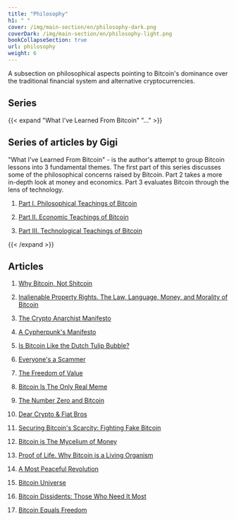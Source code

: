 ```yaml
---
title: "Philosophy"
h1: " "
cover: /img/main-section/en/philosophy-dark.png
coverDark: /img/main-section/en/philosophy-light.png
bookCollapseSection: true
url: philosophy
weight: 6
---
```


A subsection on philosophical aspects pointing to Bitcoin's dominance over the traditional financial system and alternative cryptocurrencies.

## Series  

{{< expand "What I've Learned From Bitcoin" "..." >}}

## Series of articles by Gigi

"What I've Learned From Bitcoin" - is the author's attempt to group Bitcoin lessons into 3 fundamental themes. The first part of this series discusses some of the philosophical concerns raised by Bitcoin. Part 2 takes a more in-depth look at money and economics. Part 3 evaluates Bitcoin through the lens of technology. 

1. [Part I. Philosophical Teachings of Bitcoin](/en/what-i-learned-from-bitcoin-1)

2. [Part II. Economic Teachings of Bitcoin](/en/what-i-learned-from-bitcoin-2)

3. [Part III. Technological Teachings of Bitcoin](/en/what-i-learned-from-bitcoin-3)

{{< /expand >}}

## Articles

1. [Why Bitcoin, Not Shitcoin](/en/not-shitcoin)

2. [Inalienable Property Rights. The Law, Language, Money, and Morality of Bitcoin](/en/inalienable-property-rights)

3. [The Crypto Anarchist Manifesto](/en/crypto-anarchist-manifesto)

4. [A Cypherpunk's Manifesto](/en/cypherpunks-manifesto)

5. [Is Bitcoin Like the Dutch Tulip Bubble?](/en/dutch-tulip-bubble)

6. [Everyone's a Scammer](/en/everyones-a-scammer)

7. [The Freedom of Value](/en/freedom-of-value)

8. [Bitcoin Is The Only Real Meme](/en/bitcoin-meme)

9. [The Number Zero and Bitcoin](/en/number-zero-and-bitcoin)

10. [Dear Crypto & Fiat Bros](/en/crypto-bro)

11. [Securing Bitcoin's Scarcity: Fighting Fake Bitcoin](/en/fighting-fake-bitcoin)

12. [Bitcoin is The Mycelium of Money](/en/bitcoin-is-the-mycelium)

13. [Proof of Life. Why Bitcoin is a Living Organism](/en/proof-of-life)

14. [A Most Peaceful Revolution](/en/most-peaceful-revolution)

15. [Bitcoin Universe](/en/bitcoin-universe)

16. [Bitcoin Dissidents: Those Who Need It Most](/en/bitcoin-dissidents)

17. [Bitcoin Equals Freedom](/en/bitcoin-equals-freedom)

